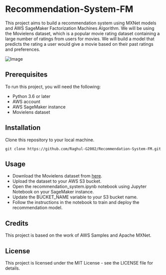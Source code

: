 # Recommendation-System-FM
This project aims to build a recommendation system using MXNet models and AWS SageMaker Factorization Machines Algorithm. We will be using the Movielens dataset, which is a popular movie rating dataset containing a large number of ratings from users for movies. We will build a model that predicts the rating a user would give a movie based on their past ratings and preferences.

![Image](https://user-images.githubusercontent.com/83855692/233700163-2ef2f715-7c46-4bb7-8875-d4ee06088694.png)

## Prerequisites

To run this project, you will need the following:

- Python 3.6 or later
- AWS account
- AWS SageMaker instance
- Movielens dataset

## Installation

Clone this repository to your local machine.
```
git clone https://github.com/Raghul-G2002/Recommendation-System-FM.git
```

## Usage

- Download the Movielens dataset from [here](https://files.grouplens.org/datasets/movielens/ml-100k.zip).
- Upload the dataset to your AWS S3 bucket.
- Open the recommendation_system.ipynb notebook using Jupyter Notebook on your SageMaker instance.
- Update the BUCKET_NAME variable to your S3 bucket name.
- Follow the instructions in the notebook to train and deploy the recommendation model.

## Credits

This project is based on the work of AWS Samples and Apache MXNet.

## License

This project is licensed under the MIT License - see the LICENSE file for details.
